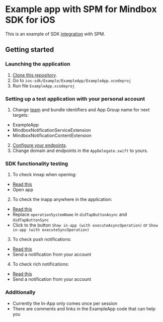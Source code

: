 # Example app with SPM for Mindbox SDK for iOS

This is an example of SDK [integration](https://developers.mindbox.ru/docs/ios-sdk-integration) with SPM.

## Getting started

### Launching the application

1. [Clone this repository](https://github.com/mindbox-cloud/ios-sdk/tree/feature/MBX-3197-ExampleAppSPM).
2. Go to `ios-sdk/Example/ExampleApp/ExampleApp.xcodeproj`
3. Run file `ExampleApp.xcodeproj`

### Setting up a test application with your personal account

1. Change [team](https://developers.mindbox.ru/docs/ios-get-keys) and bundle identifiers and App Group name for next targets:
  - ExampleApp
  - MindboxNotificationServiceExtension
  - MindboxNotificationContentExtension
2. [Configure your endpoints](https://developers.mindbox.ru/docs/add-ios-integration).
3. Change domain and endpoints in the `AppDelegate.swift` to yours.

### SDK functionality testing

1. To check innap when opening:
  - [Read this](https://help.mindbox.ru/docs/in-app-what-is)
  - Open app
2. To check the inapp anywhere in the application:
  - [Read this](https://help.mindbox.ru/docs/in-app-location)
  - Replace `operationSystemName` in `didTapButtonAsync` and `didTapButtonSync`
  - Click to the button `Show in-app (with executeAsyncOperation)` or `Show in-app (with executeSyncOperation)`
3. To check push notifications:
  - [Read this](https://developers.mindbox.ru/docs/ios-send-push-notifications-advanced)
  - Send a notification from your account
4. To check rich notifications:
  - [Read this](https://developers.mindbox.ru/docs/ios-send-push-notifications-advanced)
  - Send a notification from your account

### Additionally
  - Currently the In-App only comes once per session
  - There are comments and links in the ExampleApp code that can help you

